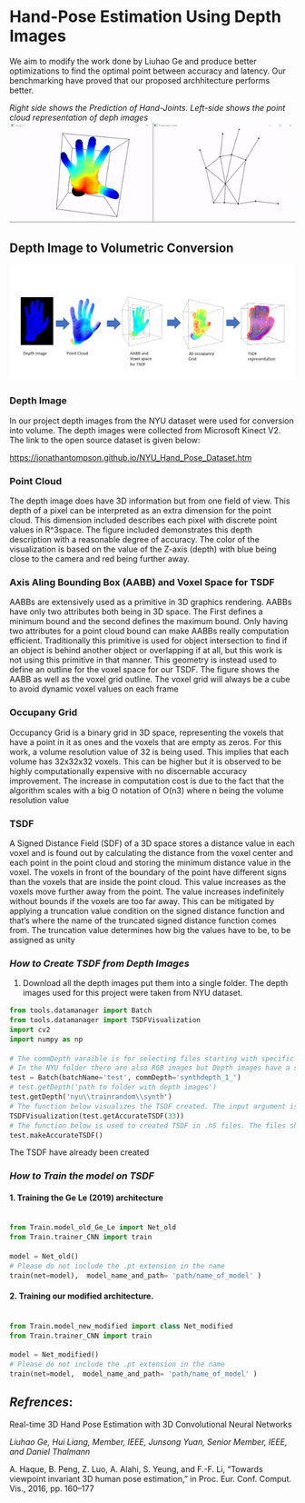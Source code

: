 # Hand-Pose Estimation Using Depth Images

We aim to modify the work done by Liuhao Ge and produce better optimizations to find the optimal point between accuracy and latency. Our benchmarking have proved that our proposed archhitecture performs better.


*Right side shows the Prediction of Hand-Joints. 
Left-side shows the point cloud representation of deph images*
![ Joint Prediction from TSDF ](Docs\res\Prediction.gif)  

## Depth Image to Volumetric Conversion

![ Joint Prediction from TSDF ](Docs\res\Depth_to_TSDF.PNG) 

### Depth Image
In our project depth images from the NYU dataset were used for conversion into volume. The depth images were collected from Microsoft Kinect V2. The link to the open source dataset is given below:

https://jonathantompson.github.io/NYU_Hand_Pose_Dataset.htm 

### Point Cloud

The depth image does have 3D information but from one field of view. This depth of a pixel can be interpreted as an extra dimension for the point cloud. This dimension included describes each pixel with discrete point values in R^3space. The figure included demonstrates this depth description with a reasonable degree of accuracy. The color of the visualization is based on the value of the Z-axis (depth) with blue being close to the camera and red being further away.


### Axis Aling Bounding Box (AABB) and Voxel Space for TSDF

AABBs are extensively used as a primitive in 3D graphics rendering. AABBs have only two attributes both being in 3D space. The First defines a minimum bound and the second defines the maximum bound. Only having two attributes for a point cloud bound can make AABBs really computation efficient. Traditionally this primitive is used for object intersection to find if an object is behind another object or overlapping if at all, but this work is not using this primitive in that manner. This geometry is instead used to define an outline for the voxel space for our TSDF. The figure shows the AABB as well as the voxel grid outline. The voxel grid will always be a cube to avoid dynamic voxel values on each frame


### Occupany Grid

Occupancy Grid is a binary grid in 3D space, representing the voxels that have a point in it as ones and the voxels that are empty as zeros. For this work, a volume resolution value of 32 is being used. This implies that each volume has 32x32x32 voxels. This can be higher but it is observed to be highly computationally expensive with no discernable accuracy improvement. The increase in computation cost is due to the fact that the algorithm scales with a big O notation of O(n3) where n being the volume resolution value

### TSDF

A Signed Distance Field (SDF) of a 3D space stores a distance value in each voxel and is found out by calculating the distance from the voxel center and each point in the point cloud and storing the minimum distance value in the voxel. The voxels in front of the boundary of the point have different signs than the voxels that are inside the point cloud. This value increases as the voxels move further away from the point. The value increases indefinitely without bounds if the voxels are too far away. This can be mitigated by applying a truncation value condition on the signed distance function and that’s where the name of the truncated signed distance function comes from. The truncation value determines how big the values have to be, to be assigned as unity


### *How to Create TSDF from Depth Images*
1. Download all the depth images put them into a single folder. The depth images used for this project were taken from NYU dataset. 

``` python
from tools.datamanager import Batch
from tools.datamanager import TSDFVisualization
import cv2
import numpy as np

# The commDepth varaible is for selecting files starting with specific name. It is useful if you have multiple files in the folder.
# In the NYU folder there are also RGB images but Depth images have a specific starting name. 
test = Batch(batchName='test', commDepth='synthdepth_1_')
# test.getDepth('path to folder with depth images')
test.getDepth('nyu\\trainrandom\\synth')
# The function below visualizes the TSDF created. The input argument is the image/TSDF number to be visualized 
TSDFVisualization(test.getAccurateTSDF(33))
# The function below is used to created TSDF in .h5 files. The files shall be saved in the TSDF folder
test.makeAccurateTSDF()
```
The TSDF have already been created 


### *How to Train the model on TSDF*

#### 1. Training the Ge Le (2019) architecture

```python

from Train.model_old_Ge_Le import Net_old
from Train.trainer_CNN import train

model = Net_old()
# Please do not include the .pt extension in the name
train(net=model),  model_name_and_path= 'path/name_of_model' )
```
#### 2. Training our modified architecture.

```python

from Train.model_new_modified import class Net_modified
from Train.trainer_CNN import train

model = Net_modified()
# Please do not include the .pt extension in the name
train(net=model,  model_name_and_path= 'path/name_of_model' )

```


## $Refrences$:

Real-time 3D Hand Pose Estimation
with 3D Convolutional Neural Networks

*Liuhao Ge, Hui Liang, Member, IEEE, Junsong Yuan, Senior Member, IEEE, and Daniel Thalmann*

A. Haque, B. Peng, Z. Luo, A. Alahi, S. Yeung, and F.-F. Li, “Towards
viewpoint invariant 3D human pose estimation,” in Proc. Eur. Conf.
Comput. Vis., 2016, pp. 160–177